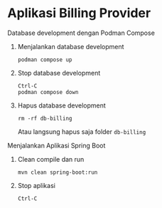 # Aplikasi Billing Provider #

Database development dengan Podman Compose

1. Menjalankan database development

    ```
    podman compose up
    ```

2. Stop database development

    ```
    Ctrl-C
    podman compose down
    ```

3. Hapus database development

    ```
    rm -rf db-billing
    ```

    Atau langsung hapus saja folder `db-billing`

Menjalankan Aplikasi Spring Boot

1. Clean compile dan run

    ```
    mvn clean spring-boot:run
    ```

2. Stop aplikasi

    ```
    Ctrl-C
    ```
